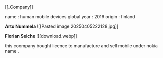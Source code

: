 [[_Company]]

name : human mobile devices global
year : 2016
origin : finland 

**Arto Nummela**
![[Pasted image 20250405222128.jpg]]

**Florian Seiche**
![[download.webp]]

this coompany bought licence to manufacture and sell mobile under nokia name . 
